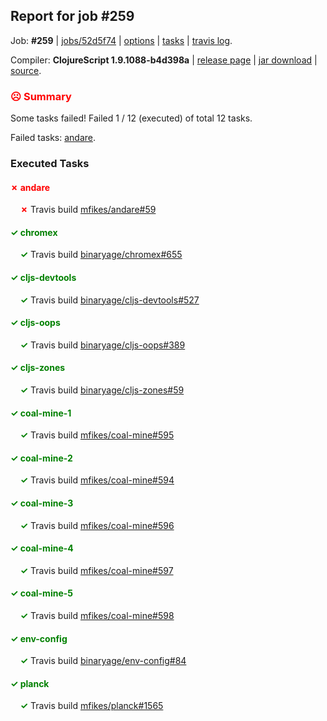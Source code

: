 ## Report for job #259

Job: **#259** | [jobs/52d5f74](https://github.com/cljs-oss/canary/commit/52d5f7483e5a2de7874950c90220a08421b0e094) | [options](options.edn) | [tasks](tasks.edn) | [travis log](https://travis-ci.org/cljs-oss/canary/builds/341762699).

Compiler: **ClojureScript 1.9.1088-b4d398a** | [release page](https://github.com/cljs-oss/canary/releases/tag/r1.9.1088-b4d398a) | [jar download](https://github.com/cljs-oss/canary/releases/download/r1.9.1088-b4d398a/clojurescript-1.9.1088-b4d398a.jar) | [source](https://github.com/clojure/clojurescript/commit/b4d398a74d45ac83ec8d09f230ec02b6189d7036).

### <b style='color:red'>☹ Summary</b>

Some tasks failed! Failed 1 / 12 (executed) of total 12 tasks.

Failed tasks: [andare](#-andare).

### Executed Tasks

#### <b style='color:red'>&#x2717; andare</b>
&nbsp;&nbsp;&nbsp;&nbsp;<b style='color:red'>&#x2717;</b> Travis build [mfikes/andare#59](https://travis-ci.org/mfikes/andare/builds/341763644)<br>

#### <b style='color:green'>&#x2713; chromex</b>
&nbsp;&nbsp;&nbsp;&nbsp;<b style='color:green'>&#x2713;</b> Travis build [binaryage/chromex#655](https://travis-ci.org/binaryage/chromex/builds/341763647)<br>

#### <b style='color:green'>&#x2713; cljs-devtools</b>
&nbsp;&nbsp;&nbsp;&nbsp;<b style='color:green'>&#x2713;</b> Travis build [binaryage/cljs-devtools#527](https://travis-ci.org/binaryage/cljs-devtools/builds/341763649)<br>

#### <b style='color:green'>&#x2713; cljs-oops</b>
&nbsp;&nbsp;&nbsp;&nbsp;<b style='color:green'>&#x2713;</b> Travis build [binaryage/cljs-oops#389](https://travis-ci.org/binaryage/cljs-oops/builds/341763657)<br>

#### <b style='color:green'>&#x2713; cljs-zones</b>
&nbsp;&nbsp;&nbsp;&nbsp;<b style='color:green'>&#x2713;</b> Travis build [binaryage/cljs-zones#59](https://travis-ci.org/binaryage/cljs-zones/builds/341763661)<br>

#### <b style='color:green'>&#x2713; coal-mine-1</b>
&nbsp;&nbsp;&nbsp;&nbsp;<b style='color:green'>&#x2713;</b> Travis build [mfikes/coal-mine#595](https://travis-ci.org/mfikes/coal-mine/builds/341763667)<br>

#### <b style='color:green'>&#x2713; coal-mine-2</b>
&nbsp;&nbsp;&nbsp;&nbsp;<b style='color:green'>&#x2713;</b> Travis build [mfikes/coal-mine#594](https://travis-ci.org/mfikes/coal-mine/builds/341763665)<br>

#### <b style='color:green'>&#x2713; coal-mine-3</b>
&nbsp;&nbsp;&nbsp;&nbsp;<b style='color:green'>&#x2713;</b> Travis build [mfikes/coal-mine#596](https://travis-ci.org/mfikes/coal-mine/builds/341763669)<br>

#### <b style='color:green'>&#x2713; coal-mine-4</b>
&nbsp;&nbsp;&nbsp;&nbsp;<b style='color:green'>&#x2713;</b> Travis build [mfikes/coal-mine#597](https://travis-ci.org/mfikes/coal-mine/builds/341763671)<br>

#### <b style='color:green'>&#x2713; coal-mine-5</b>
&nbsp;&nbsp;&nbsp;&nbsp;<b style='color:green'>&#x2713;</b> Travis build [mfikes/coal-mine#598](https://travis-ci.org/mfikes/coal-mine/builds/341763675)<br>

#### <b style='color:green'>&#x2713; env-config</b>
&nbsp;&nbsp;&nbsp;&nbsp;<b style='color:green'>&#x2713;</b> Travis build [binaryage/env-config#84](https://travis-ci.org/binaryage/env-config/builds/341763683)<br>

#### <b style='color:green'>&#x2713; planck</b>
&nbsp;&nbsp;&nbsp;&nbsp;<b style='color:green'>&#x2713;</b> Travis build [mfikes/planck#1565](https://travis-ci.org/mfikes/planck/builds/341763685)<br>